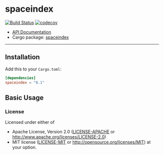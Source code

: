 # spaceindex

[![Build Status](https://travis-ci.org/dcchut/spaceindex.svg?branch=master)](https://travis-ci.org/dcchut/spaceindex)
[![codecov](https://codecov.io/gh/dcchut/spaceindex/branch/master/graph/badge.svg)](https://codecov.io/gh/dcchut/spaceindex)


* [API Documentation](https://docs.rs/spaceindex/)
* Cargo package: [spaceindex](https://crates.io/crates/spaceindex)

---
## Installation

Add this to your `Cargo.toml`:

```toml
[dependencies]
spaceindex = "0.1"
```

## Basic Usage


### License
Licensed under either of
 * Apache License, Version 2.0
   ([LICENSE-APACHE](LICENSE-APACHE) or http://www.apache.org/licenses/LICENSE-2.0)
 * MIT license
   ([LICENSE-MIT](LICENSE-MIT) or http://opensource.org/licenses/MIT)
at your option.
